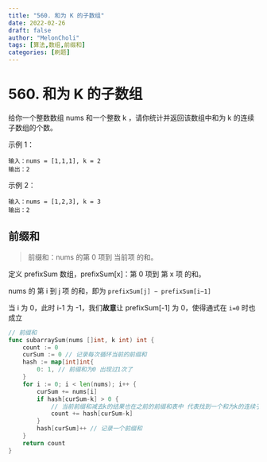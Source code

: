 ```yaml
---
title: "560. 和为 K 的子数组"
date: 2022-02-26
draft: false
author: "MelonCholi"
tags: [算法,数组,前缀和]
categories: [刷题]	
---
```


# 560. 和为 K 的子数组

给你一个整数数组 nums 和一个整数 k ，请你统计并返回该数组中和为 k 的连续子数组的个数。

 示例 1：

```
输入：nums = [1,1,1], k = 2
输出：2
```

示例 2：

```
输入：nums = [1,2,3], k = 3
输出：2
```

## 前缀和

> 前缀和：nums 的第 0 项到 当前项 的和。

定义 prefixSum 数组，prefixSum[x]：第 0 项到 第 x 项 的和。

nums 的 第 i 到 j 项 的和，即为 `prefixSum[j] − prefixSum[i−1]`

当 i 为 0，此时 i-1 为 -1，我们**故意**让 prefixSum[-1] 为 0，使得通式在 `i=0` 时也成立

```go
// 前缀和
func subarraySum(nums []int, k int) int {
	count := 0
	curSum := 0 // 记录每次循环当前的前缀和
	hash := map[int]int{
		0: 1, // 前缀和为0 出现过1次了
	}
	for i := 0; i < len(nums); i++ {
		curSum += nums[i]
		if hash[curSum-k] > 0 {
			// 当前前缀和减去k的结果也在之前的前缀和表中 代表找到一个和为k的连续子数组
			count += hash[curSum-k]
		}
		hash[curSum]++ // 记录一个前缀和
	}
	return count
}
```

